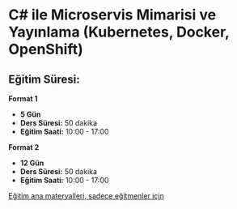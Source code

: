 # C# ile Microservis Mimarisi ve Yayınlama (Kubernetes, Docker, OpenShift)

## Eğitim Süresi:

**Format 1**

- **5 Gün**
- **Ders Süresi:** 50 dakika
- **Eğitim Saati:** 10:00 - 17:00

**Format 2**

- **12 Gün**
- **Ders Süresi:** 50 dakika
- **Eğitim Saati:** 10:00 - 17:00

[Eğitim ana materyalleri, sadece eğitmenler için](https://github.com/TuncerKARAARSLAN-VB/training-kit-csharp-ile-mikro-servis-mimarisi)
